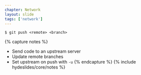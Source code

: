 ```yaml
---
chapter: Network
layout: slide
tags: ['network']
---
```


	$ git push <remote> <branch>

{% capture notes %}
* Send code to an upstream server
* Update remote branches
* Set upstream on push with `-u`
{% endcapture %}
{% include hydeslides/core/notes %}

